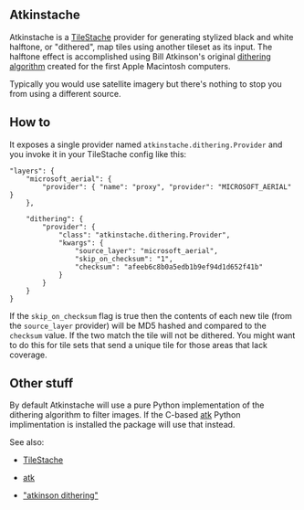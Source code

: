 Atkinstache
--

Atkinstache is a [TileStache](http://www.tilestache.org/) provider for generating stylized black and white
halftone, or "dithered", map tiles using another tileset as its input. The
halftone effect is accomplished using Bill Atkinson's original [dithering
algorithm](http://mike.teczno.com/notes/atkinson.html) created for the first Apple Macintosh computers.

Typically you would use satellite imagery but there's nothing to stop you from
using a different source.

How to
--

It exposes a single provider named `atkinstache.dithering.Provider` and you
invoke it in your TileStache config like this:

	"layers": {
		"microsoft_aerial": {
			"provider": { "name": "proxy", "provider": "MICROSOFT_AERIAL" }
		},

		"dithering": {
			"provider": {
				"class": "atkinstache.dithering.Provider",
				"kwargs": {
					"source_layer": "microsoft_aerial",
					"skip_on_checksum": "1",
					"checksum": "afeeb6c8b0a5edb1b9ef94d1d652f41b"
				}
			}
		}
	}

If the `skip_on_checksum` flag is true then the contents of each new tile (from
the `source_layer` provider) will be MD5 hashed and compared to the `checksum`
value. If the two match the tile will not be dithered. You might want to do this
for tile sets that send a unique tile for those areas that lack coverage.

Other stuff
--

By default Atkinstache will use a pure Python implementation of the dithering
algorithm to filter images. If the C-based [atk](https://github.com/migurski/atkinson) Python implimentation is
installed the package will use that instead.

See also:

* [TileStache](http://www.tilestache.org/)

* [atk](https://github.com/migurski/atkinson)

* ["atkinson dithering"](http://mike.teczno.com/notes/atkinson.html)
